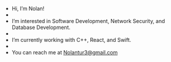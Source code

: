 - Hi, I’m Nolan!
- 
- I’m interested in Software Development, Network Security, and Database Development. 
- 
- I’m currently working with C++, React, and Swift.
- 
- You can reach me at Nolantur3@gmail.com

<!---
Ntur3/Ntur3 is a ✨ special ✨ repository because its `README.md` (this file) appears on your GitHub profile.
You can click the Preview link to take a look at your changes.
--->

